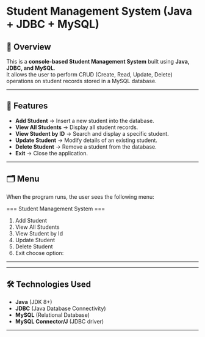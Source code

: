 # Student Management System (Java + JDBC + MySQL)

## 📌 Overview
This is a **console-based Student Management System** built using **Java, JDBC, and MySQL**.  
It allows the user to perform CRUD (Create, Read, Update, Delete) operations on student records stored in a MySQL database.

---

## 🎯 Features
- **Add Student** → Insert a new student into the database.
- **View All Students** → Display all student records.
- **View Student by ID** → Search and display a specific student.
- **Update Student** → Modify details of an existing student.
- **Delete Student** → Remove a student from the database.
- **Exit** → Close the application.

---

## 🗂 Menu
When the program runs, the user sees the following menu:

=== Student Management System ===
1. Add Student
2. View All Students
3. View Student by Id
4. Update Student
5. Delete Student
6. Exit
choose option:

---


---

## 🛠️ Technologies Used
- **Java** (JDK 8+)
- **JDBC** (Java Database Connectivity)
- **MySQL** (Relational Database)
- **MySQL Connector/J** (JDBC driver)

---



